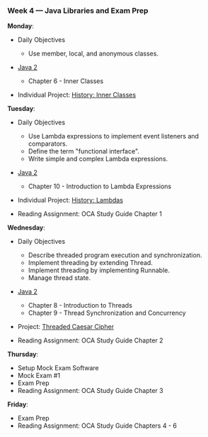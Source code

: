 ### Week 4 — Java Libraries and Exam Prep

**Monday**:
* Daily Objectives
  * Use member, local, and anonymous classes.

* [Java 2](../week3/Java2)
  * Chapter 6 - Inner Classes
* Individual Project: [History: Inner Classes](history/innerClasses.md)

**Tuesday**:
* Daily Objectives
  * Use Lambda expressions to implement event listeners and comparators.
  * Define the term "functional interface".
  * Write simple and complex Lambda expressions.
 
* [Java 2](../week3/Java2)
  * Chapter 10 - Introduction to Lambda Expressions
* Individual Project: [History: Lambdas](history/lambdas.md)
* Reading Assignment: OCA Study Guide Chapter 1 

**Wednesday**:
* Daily Objectives
  * Describe threaded program execution and synchronization.
  * Implement threading by extending Thread.
  * Implement threading by implementing Runnable.
  * Manage thread state.
  
* [Java 2](../week3/Java2)
  * Chapter 8 - Introduction to Threads 
  * Chapter 9 - Thread Synchronization and Concurrency 
* Project: [Threaded Caesar Cipher](CaesarCipherThreaded.md) 
* Reading Assignment: OCA Study Guide Chapter 2 

**Thursday**:
* Setup Mock Exam Software
* Mock Exam #1
* Exam Prep 
* Reading Assignment: OCA Study Guide Chapter 3 

**Friday**:
* Exam Prep 
* Reading Assignment: OCA Study Guide Chapters 4 - 6 
